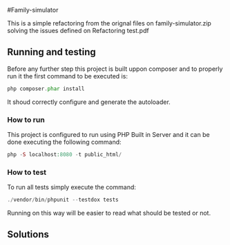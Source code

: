#Family-simulator

This is a simple refactoring from the orignal files on family-simulator.zip solving the issues defined on Refactoring test.pdf

## Running and testing

Before any further step this project is built uppon composer and to properly run it the first command to be executed is:

```php
php composer.phar install
```

It shoud correctly configure and generate the autoloader.

### How to run

This project is configured to run using PHP Built in Server and it can be done executing the following command:

```php
php -S localhost:8080 -t public_html/
```

### How to test

To run all tests simply execute the command:

```php
./vendor/bin/phpunit --testdox tests
```

Running on this way will be easier to read what should be tested or not.


## Solutions